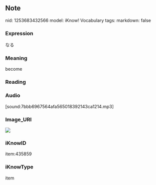 ## Note
nid: 1253683432566
model: iKnow! Vocabulary
tags: 
markdown: false

### Expression
なる

### Meaning
become

### Reading


### Audio
[sound:7bbb6967564afa565018392143ca1214.mp3]

### Image_URI
<img src="a50848cb014da767611ecde8e68e8b63.jpg">

### iKnowID
item:435859

### iKnowType
item
